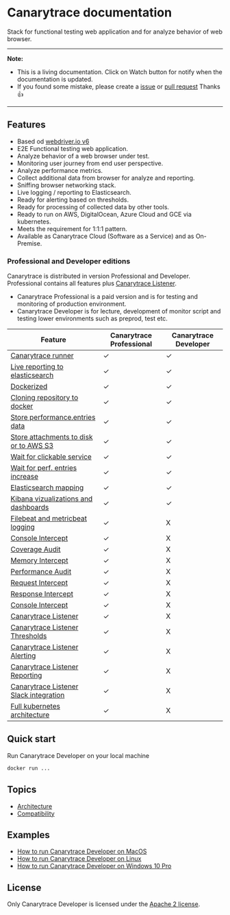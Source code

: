 # Canarytrace documentation
Stack for functional testing web application and for analyze behavior of web browser.

---

**Note:** 
- This is a living documentation. Click on Watch button for notify when the documentation is updated.
- If you found some mistake, please create a [issue](https://github.com/canarytrace/documentation/issues) or [pull request](https://github.com/canarytrace/documentation/pulls) Thanks 👍

---

## Features
- Based od [webdriver.io v6](https://webdriver.io/)
- E2E Functional testing web application.
- Analyze behavior of a web browser under test.
- Monitoring user journey from end user perspective.
- Analyze performance metrics.
- Collect additional data from browser for analyze and reporting.
- Sniffing browser networking stack.
- Live logging / reporting to Elasticsearch.
- Ready for alerting based on thresholds.
- Ready for processing of collected data by other tools.
- Ready to run on AWS, DigitalOcean, Azure Cloud and GCE via kubernetes.
- Meets the requirement for 1:1:1 pattern.
- Available as Canarytrace Cloud (Software as a Service) and as On-Premise.

### Professional and Developer editions

Canarytrace is distributed in version Professional and Developer. Professional contains all features plus [Canarytrace Listener](https://github.com/canarytrace/documentation/blob/master/listener/README.md).
- Canarytrace Professional is a paid version and is for testing and monitoring of production environment.
- Canarytrace Developer is for lecture, development of monitor script and testing lower environments such as preprod, test etc.


| Feature |                   Canarytrace Professional | Canarytrace Developer |
|---------                   | ------------------------ |----------------|
| [Canarytrace runner](https://github.com/canarytrace/documentation/blob/master/features.md)         | ✓              | ✓       |
| [Live reporting to elasticsearch](https://github.com/canarytrace/documentation/blob/master/features.md)        | ✓                 | ✓          |
| [Dockerized](https://github.com/canarytrace/documentation/blob/master/features.md)        | ✓                 | ✓          |
| [Cloning repository to docker](https://github.com/canarytrace/documentation/blob/master/features.md)         | ✓                 | ✓          |
| [Store performance.entries data](https://github.com/canarytrace/documentation/blob/master/features.md)         | ✓                 | ✓          |
| [Store attachments to disk or to AWS S3](https://github.com/canarytrace/documentation/blob/master/features.md)         | ✓                 | ✓          |
| [Wait for clickable service](https://github.com/canarytrace/documentation/blob/master/features.md)         | ✓                 | ✓          |
| [Wait for perf. entries increase](https://github.com/canarytrace/documentation/blob/master/features.md)         | ✓                 | ✓          |
| [Elasticsearch mapping](https://github.com/canarytrace/documentation/blob/master/features.md)         | ✓                 | ✓          |
| [Kibana vizualizations and dashboards](https://github.com/canarytrace/documentation/blob/master/features.md)         | ✓                 | ✓          |
| [Filebeat and metricbeat logging](https://github.com/canarytrace/documentation/blob/master/features.md)         | ✓                 | X          |
| [Console Intercept](https://github.com/canarytrace/documentation/blob/master/features.md)         | ✓                 | X          |
| [Coverage Audit](https://github.com/canarytrace/documentation/blob/master/features.md)         | ✓                 | X          |
| [Memory Intercept](https://github.com/canarytrace/documentation/blob/master/features.md)         | ✓                 | X          |
| [Performance Audit](https://github.com/canarytrace/documentation/blob/master/features.md)         | ✓                 | X          |
| [Request Intercept](https://github.com/canarytrace/documentation/blob/master/features.md)         | ✓                 | X          |
| [Response Intercept](https://github.com/canarytrace/documentation/blob/master/features.md)         | ✓                 | X          |
| [Console Intercept](https://github.com/canarytrace/documentation/blob/master/features.md)         | ✓                 | X          |
| [Canarytrace Listener](https://github.com/canarytrace/documentation/blob/master/features.md)         | ✓                 | X          |
| [Canarytrace Listener Thresholds](https://github.com/canarytrace/documentation/blob/master/listener/README.md)         | ✓                 | X          |
| [Canarytrace Listener Alerting](https://github.com/canarytrace/documentation/blob/master/listener/README.md)         | ✓                 | X          |
| [Canarytrace Listener Reporting](https://github.com/canarytrace/documentation/blob/master/listener/README.md)         | ✓                 | X          |
| [Canarytrace Listener Slack integration](https://github.com/canarytrace/documentation/blob/master/listener/README.md)         | ✓                 | X          |
| [Full kubernetes architecture](https://github.com/canarytrace/documentation/blob/master/features.md)         | ✓                 | X          |

## Quick start

Run Canarytrace Developer on your local machine
```bash
docker run ...
```

## Topics

- [Architecture](https://github.com/canarytrace/canarytrace-documentation/blob/master/architecture.md)
- [Compatibility](https://github.com/canarytrace/canarytrace-documentation/blob/master/architecture.md)


## Examples
- [How to run Canarytrace Developer on MacOS](https://github.com/canarytrace/canarytrace-documentation/blob/master/architecture.md)
- [How to run Canarytrace Developer on Linux](https://github.com/canarytrace/canarytrace-documentation/blob/master/architecture.md)
- [How to run Canarytrace Developer on Windows 10 Pro](https://github.com/canarytrace/canarytrace-documentation/blob/master/architecture.md)

## License

Only Canarytrace Developer is licensed under the [Apache 2 license](./LICENSE).
